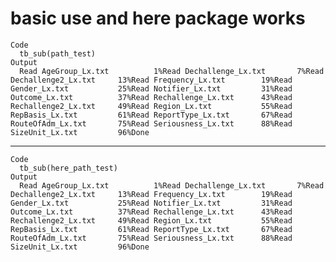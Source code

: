 # basic use and here package works

    Code
      tb_sub(path_test)
    Output
      Read AgeGroup_Lx.txt          1%Read Dechallenge_Lx.txt       7%Read Dechallenge2_Lx.txt     13%Read Frequency_Lx.txt        19%Read Gender_Lx.txt           25%Read Notifier_Lx.txt         31%Read Outcome_Lx.txt          37%Read Rechallenge_Lx.txt      43%Read Rechallenge2_Lx.txt     49%Read Region_Lx.txt           55%Read RepBasis_Lx.txt         61%Read ReportType_Lx.txt       67%Read RouteOfAdm_Lx.txt       75%Read Seriousness_Lx.txt      88%Read SizeUnit_Lx.txt         96%Done                             

---

    Code
      tb_sub(here_path_test)
    Output
      Read AgeGroup_Lx.txt          1%Read Dechallenge_Lx.txt       7%Read Dechallenge2_Lx.txt     13%Read Frequency_Lx.txt        19%Read Gender_Lx.txt           25%Read Notifier_Lx.txt         31%Read Outcome_Lx.txt          37%Read Rechallenge_Lx.txt      43%Read Rechallenge2_Lx.txt     49%Read Region_Lx.txt           55%Read RepBasis_Lx.txt         61%Read ReportType_Lx.txt       67%Read RouteOfAdm_Lx.txt       75%Read Seriousness_Lx.txt      88%Read SizeUnit_Lx.txt         96%Done                             

